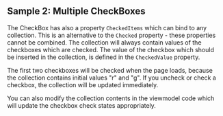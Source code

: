 ## Sample 2: Multiple CheckBoxes

The CheckBox has also a property `CheckedItems` which can bind to any collection. This is an alternative to the `Checked` property - these properties cannot be combined.
The collection will always contain values of the checkboxes which are checked. The value of the checkbox which should be inserted in the collection, is defined in the `CheckedValue` property.

The first two checkboxes will be checked when the page loads, because the collection contains initial values "r" and "g".
If you uncheck or check a checkbox, the collection will be updated immediately.

You can also modify the collection contents in the viewmodel code which will update the checkbox check states appropriately.
